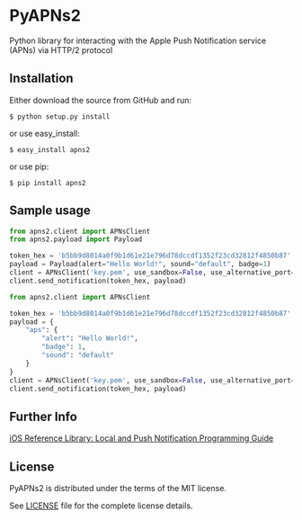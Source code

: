 # PyAPNs2
Python library for interacting with the Apple Push Notification service (APNs) via HTTP/2 protocol

## Installation

Either download the source from GitHub and run:

    $ python setup.py install

or use easy_install:

    $ easy_install apns2

or use pip:

    $ pip install apns2

## Sample usage

```python
from apns2.client import APNsClient
from apns2.payload import Payload

token_hex = 'b5bb9d8014a0f9b1d61e21e796d78dccdf1352f23cd32812f4850b87'
payload = Payload(alert="Hello World!", sound="default", badge=1)
client = APNsClient('key.pem', use_sandbox=False, use_alternative_port=False)
client.send_notification(token_hex, payload)
```

```python
from apns2.client import APNsClient

token_hex = 'b5bb9d8014a0f9b1d61e21e796d78dccdf1352f23cd32812f4850b87'
payload = {
	"aps": {
		"alert": "Hello World!",
		"badge": 1,
		"sound": "default"
	}
}
client = APNsClient('key.pem', use_sandbox=False, use_alternative_port=False)
client.send_notification(token_hex, payload)
```

## Further Info

[iOS Reference Library: Local and Push Notification Programming Guide][a1]

## License

PyAPNs2 is distributed under the terms of the MIT license.

See [LICENSE](LICENSE) file for the complete license details.

[a1]:https://developer.apple.com/library/content/documentation/NetworkingInternet/Conceptual/RemoteNotificationsPG/
